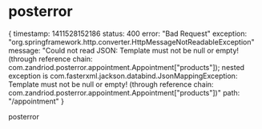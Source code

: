 posterror
=========

{
timestamp: 1411528152186
status: 400
error: "Bad Request"
exception: "org.springframework.http.converter.HttpMessageNotReadableException"
message: "Could not read JSON: Template must not be null or empty! (through reference chain: com.zandriod.posterror.appointment.Appointment["products"]); nested exception is com.fasterxml.jackson.databind.JsonMappingException: Template must not be null or empty! (through reference chain: com.zandriod.posterror.appointment.Appointment["products"])"
path: "/appointment"
}

posterror
